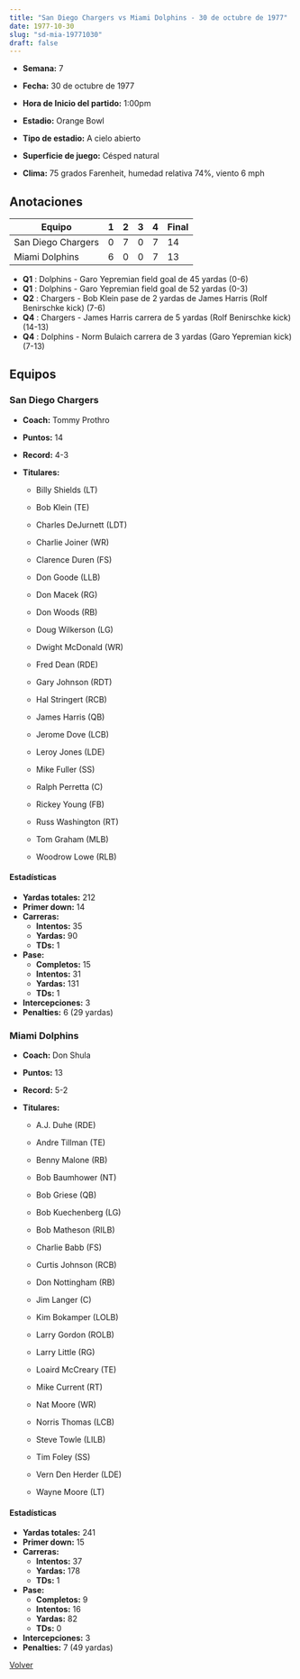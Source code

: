 ```yaml
---
title: "San Diego Chargers vs Miami Dolphins - 30 de octubre de 1977"
date: 1977-10-30
slug: "sd-mia-19771030"
draft: false
---
```


* **Semana:** 7
* **Fecha:** 30 de octubre de 1977

* **Hora de Inicio del partido:** 1:00pm
* **Estadio:** Orange Bowl
* **Tipo de estadio:** A cielo abierto
* **Superficie de juego:** Césped natural
* **Clima:** 75 grados Farenheit, humedad relativa 74%, viento 6 mph





## Anotaciones
| Equipo | 1 | 2 | 3 | 4 | Final |
|--------|---|---|---|---|-------|
| San Diego Chargers  | 0 | 7 | 0 | 7  | 14 |
| Miami Dolphins  | 6 | 0 | 0 | 7  | 13 |
* **Q1** : Dolphins - Garo Yepremian field goal de 45 yardas (0-6)
* **Q1** : Dolphins - Garo Yepremian field goal de 52 yardas (0-3)
* **Q2** : Chargers - Bob Klein pase de 2 yardas de James Harris (Rolf Benirschke kick) (7-6)
* **Q4** : Chargers - James Harris carrera de 5 yardas (Rolf Benirschke kick) (14-13)
* **Q4** : Dolphins - Norm Bulaich carrera de 3 yardas (Garo Yepremian kick) (7-13)


## Equipos


### San Diego Chargers
* **Coach:** Tommy Prothro
* **Puntos:** 14
* **Record:** 4-3
* **Titulares:** 

  * Billy Shields (LT) 

  * Bob Klein (TE) 

  * Charles DeJurnett (LDT) 

  * Charlie Joiner (WR) 

  * Clarence Duren (FS) 

  * Don Goode (LLB) 

  * Don Macek (RG) 

  * Don Woods (RB) 

  * Doug Wilkerson (LG) 

  * Dwight McDonald (WR) 

  * Fred Dean (RDE) 

  * Gary Johnson (RDT) 

  * Hal Stringert (RCB) 

  * James Harris (QB) 

  * Jerome Dove (LCB) 

  * Leroy Jones (LDE) 

  * Mike Fuller (SS) 

  * Ralph Perretta (C) 

  * Rickey Young (FB) 

  * Russ Washington (RT) 

  * Tom Graham (MLB) 

  * Woodrow Lowe (RLB) 

#### Estadísticas
* **Yardas totales:** 212
* **Primer down:** 14
* **Carreras:**
  * **Intentos:** 35
  * **Yardas:** 90
  * **TDs:** 1
* **Pase:**
  * **Completos:** 15
  * **Intentos:** 31
  * **Yardas:** 131
  * **TDs:** 1
* **Intercepciones:** 3
* **Penalties:** 6 (29 yardas)

### Miami Dolphins
* **Coach:** Don Shula
* **Puntos:** 13
* **Record:** 5-2
* **Titulares:** 

  * A.J. Duhe (RDE) 

  * Andre Tillman (TE) 

  * Benny Malone (RB) 

  * Bob Baumhower (NT) 

  * Bob Griese (QB) 

  * Bob Kuechenberg (LG) 

  * Bob Matheson (RILB) 

  * Charlie Babb (FS) 

  * Curtis Johnson (RCB) 

  * Don Nottingham (RB) 

  * Jim Langer (C) 

  * Kim Bokamper (LOLB) 

  * Larry Gordon (ROLB) 

  * Larry Little (RG) 

  * Loaird McCreary (TE) 

  * Mike Current (RT) 

  * Nat Moore (WR) 

  * Norris Thomas (LCB) 

  * Steve Towle (LILB) 

  * Tim Foley (SS) 

  * Vern Den Herder (LDE) 

  * Wayne Moore (LT) 

#### Estadísticas
* **Yardas totales:** 241
* **Primer down:** 15
* **Carreras:**
  * **Intentos:** 37
  * **Yardas:** 178
  * **TDs:** 1
* **Pase:**
  * **Completos:** 9
  * **Intentos:** 16
  * **Yardas:** 82
  * **TDs:** 0
* **Intercepciones:** 3
* **Penalties:** 7 (49 yardas)


[Volver](/historia/1977)
